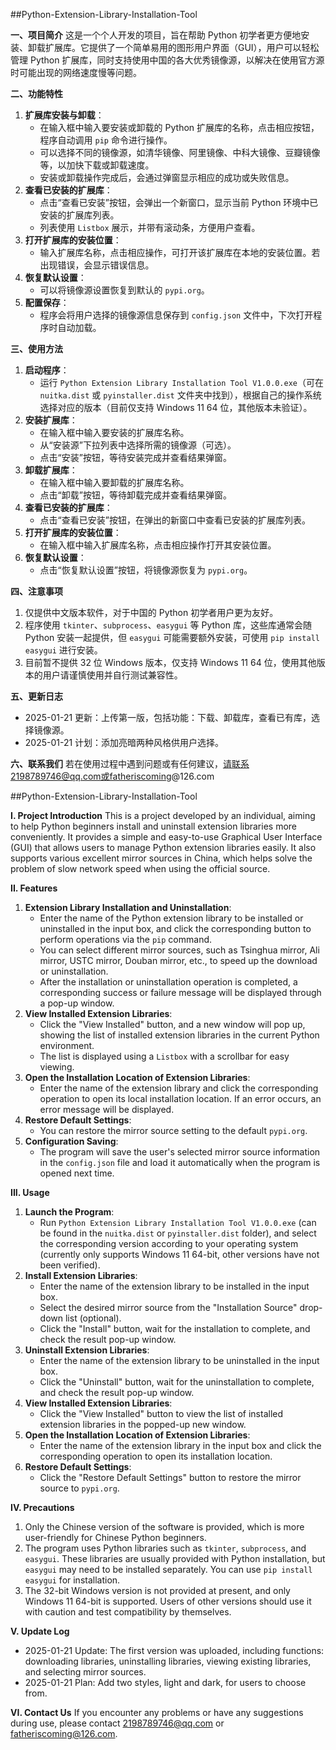 ##Python-Extension-Library-Installation-Tool

**一、项目简介**
这是一个个人开发的项目，旨在帮助 Python 初学者更方便地安装、卸载扩展库。它提供了一个简单易用的图形用户界面（GUI），用户可以轻松管理 Python 扩展库，同时支持使用中国的各大优秀镜像源，以解决在使用官方源时可能出现的网络速度慢等问题。

**二、功能特性**
1. **扩展库安装与卸载**：
    - 在输入框中输入要安装或卸载的 Python 扩展库的名称，点击相应按钮，程序自动调用 `pip` 命令进行操作。
    - 可以选择不同的镜像源，如清华镜像、阿里镜像、中科大镜像、豆瓣镜像等，以加快下载或卸载速度。
    - 安装或卸载操作完成后，会通过弹窗显示相应的成功或失败信息。
2. **查看已安装的扩展库**：
    - 点击“查看已安装”按钮，会弹出一个新窗口，显示当前 Python 环境中已安装的扩展库列表。
    - 列表使用 `Listbox` 展示，并带有滚动条，方便用户查看。
3. **打开扩展库的安装位置**：
    - 输入扩展库名称，点击相应操作，可打开该扩展库在本地的安装位置。若出现错误，会显示错误信息。
4. **恢复默认设置**：
    - 可以将镜像源设置恢复到默认的 `pypi.org`。
5. **配置保存**：
    - 程序会将用户选择的镜像源信息保存到 `config.json` 文件中，下次打开程序时自动加载。

**三、使用方法**
1. **启动程序**：
    - 运行 `Python Extension Library Installation Tool V1.0.0.exe`（可在 `nuitka.dist` 或 `pyinstaller.dist` 文件夹中找到），根据自己的操作系统选择对应的版本（目前仅支持 Windows 11 64 位，其他版本未验证）。
2. **安装扩展库**：
    - 在输入框中输入要安装的扩展库名称。
    - 从“安装源”下拉列表中选择所需的镜像源（可选）。
    - 点击“安装”按钮，等待安装完成并查看结果弹窗。
3. **卸载扩展库**：
    - 在输入框中输入要卸载的扩展库名称。
    - 点击“卸载”按钮，等待卸载完成并查看结果弹窗。
4. **查看已安装的扩展库**：
    - 点击“查看已安装”按钮，在弹出的新窗口中查看已安装的扩展库列表。
5. **打开扩展库的安装位置**：
    - 在输入框中输入扩展库名称，点击相应操作打开其安装位置。
6. **恢复默认设置**：
    - 点击“恢复默认设置”按钮，将镜像源恢复为 `pypi.org`。

**四、注意事项**
1. 仅提供中文版本软件，对于中国的 Python 初学者用户更为友好。
2. 程序使用 `tkinter`、`subprocess`、`easygui` 等 Python 库，这些库通常会随 Python 安装一起提供，但 `easygui` 可能需要额外安装，可使用 `pip install easygui` 进行安装。
3. 目前暂不提供 32 位 Windows 版本，仅支持 Windows 11 64 位，使用其他版本的用户请谨慎使用并自行测试兼容性。


**五、更新日志**
- 2025-01-21 更新：上传第一版，包括功能：下载、卸载库，查看已有库，选择镜像源。
- 2025-01-21 计划：添加亮暗两种风格供用户选择。


**六、联系我们**
若在使用过程中遇到问题或有任何建议，请联系2198789746@qq.com或fatheriscoming@126.com  



   
##Python-Extension-Library-Installation-Tool

**I. Project Introduction**
This is a project developed by an individual, aiming to help Python beginners install and uninstall extension libraries more conveniently. It provides a simple and easy-to-use Graphical User Interface (GUI) that allows users to manage Python extension libraries easily. It also supports various excellent mirror sources in China, which helps solve the problem of slow network speed when using the official source.

**II. Features**
1. **Extension Library Installation and Uninstallation**:
    - Enter the name of the Python extension library to be installed or uninstalled in the input box, and click the corresponding button to perform operations via the `pip` command.
    - You can select different mirror sources, such as Tsinghua mirror, Ali mirror, USTC mirror, Douban mirror, etc., to speed up the download or uninstallation.
    - After the installation or uninstallation operation is completed, a corresponding success or failure message will be displayed through a pop-up window.
2. **View Installed Extension Libraries**:
    - Click the "View Installed" button, and a new window will pop up, showing the list of installed extension libraries in the current Python environment.
    - The list is displayed using a `Listbox` with a scrollbar for easy viewing.
3. **Open the Installation Location of Extension Libraries**:
    - Enter the name of the extension library and click the corresponding operation to open its local installation location. If an error occurs, an error message will be displayed.
4. **Restore Default Settings**:
    - You can restore the mirror source setting to the default `pypi.org`.
5. **Configuration Saving**:
    - The program will save the user's selected mirror source information in the `config.json` file and load it automatically when the program is opened next time.

**III. Usage**
1. **Launch the Program**:
    - Run `Python Extension Library Installation Tool V1.0.0.exe` (can be found in the `nuitka.dist` or `pyinstaller.dist` folder), and select the corresponding version according to your operating system (currently only supports Windows 11 64-bit, other versions have not been verified).
2. **Install Extension Libraries**:
    - Enter the name of the extension library to be installed in the input box.
    - Select the desired mirror source from the "Installation Source" drop-down list (optional).
    - Click the "Install" button, wait for the installation to complete, and check the result pop-up window.
3. **Uninstall Extension Libraries**:
    - Enter the name of the extension library to be uninstalled in the input box.
    - Click the "Uninstall" button, wait for the uninstallation to complete, and check the result pop-up window.
4. **View Installed Extension Libraries**:
    - Click the "View Installed" button to view the list of installed extension libraries in the popped-up new window.
5. **Open the Installation Location of Extension Libraries**:
    - Enter the name of the extension library in the input box and click the corresponding operation to open its installation location.
6. **Restore Default Settings**:
    - Click the "Restore Default Settings" button to restore the mirror source to `pypi.org`.

**IV. Precautions**
1. Only the Chinese version of the software is provided, which is more user-friendly for Chinese Python beginners.
2. The program uses Python libraries such as `tkinter`, `subprocess`, and `easygui`. These libraries are usually provided with Python installation, but `easygui` may need to be installed separately. You can use `pip install easygui` for installation.
3. The 32-bit Windows version is not provided at present, and only Windows 11 64-bit is supported. Users of other versions should use it with caution and test compatibility by themselves.


**V. Update Log**
- 2025-01-21 Update: The first version was uploaded, including functions: downloading libraries, uninstalling libraries, viewing existing libraries, and selecting mirror sources.
- 2025-01-21 Plan: Add two styles, light and dark, for users to choose from.


**VI. Contact Us**
If you encounter any problems or have any suggestions during use, please contact 2198789746@qq.com or fatheriscoming@126.com.

